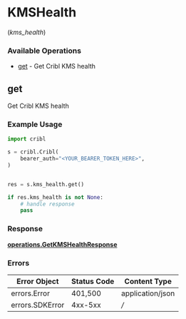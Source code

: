 # KMSHealth
(*kms_health*)

### Available Operations

* [get](#get) - Get Cribl KMS health

## get

Get Cribl KMS health

### Example Usage

```python
import cribl

s = cribl.Cribl(
    bearer_auth="<YOUR_BEARER_TOKEN_HERE>",
)


res = s.kms_health.get()

if res.kms_health is not None:
    # handle response
    pass

```


### Response

**[operations.GetKMSHealthResponse](../../models/operations/getkmshealthresponse.md)**
### Errors

| Error Object     | Status Code      | Content Type     |
| ---------------- | ---------------- | ---------------- |
| errors.Error     | 401,500          | application/json |
| errors.SDKError  | 4xx-5xx          | */*              |
